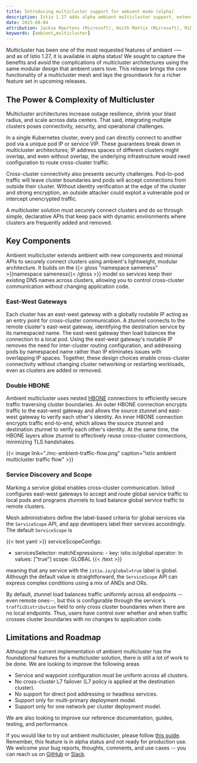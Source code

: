 ```yaml
---
title: Introducing multicluster support for ambient mode (alpha)
description: Istio 1.27 adds alpha ambient multicluster support, extending ambient's familiar lightweight, modular architecture to deliver secure connectivity, discovery and load balancing across clusters.
date: 2025-08-04
attribution: Jackie Maertens (Microsoft), Keith Mattix (Microsoft), Mikhail Krinkin (Microsoft), Steven Jin (Microsoft)
keywords: [ambient,multicluster]
---
```


Multicluster has been one of the most requested features of ambient -— and as of Istio 1.27, it is available in alpha status!
We sought to capture the benefits and avoid the complications of multicluster architectures using the same modular design that ambient users love.
This release brings the core functionality of a multicluster mesh and lays the groundwork for a richer feature set in upcoming releases.

## The Power & Complexity of Multicluster

Multicluster architectures increase outage resilience, shrink your blast radius, and scale across data centers.
That said, integrating multiple clusters poses connectivity, security, and operational challenges.

In a single Kubernetes cluster, every pod can directly connect to another pod via a unique pod IP or service VIP.
These guarantees break down in multicluster architectures;
IP address spaces of different clusters might overlap,
and even without overlap, the underlying infrastructure would need configuration to route cross-cluster traffic.

Cross-cluster connectivity also presents security challenges.
Pod-to-pod traffic will leave cluster boundaries and pods will accept connections from outside their cluster.
Without identity verification at the edge of the cluster and strong encryption,
an outside attacker could exploit a vulnerable pod or intercept unencrypted traffic.

A multicluster solution must securely connect clusters and do so
through simple, declarative APIs that keep pace with dynamic environments where clusters are frequently added and removed.

## Key Components

Ambient multicluster extends ambient with new components and minimal APIs to
securely connect clusters using ambient's lightweight, modular architecture.
It builds on the {{< gloss "namespace sameness" >}}namespace sameness{{< /gloss >}} model
so services keep their existing DNS names across clusters, allowing you to control cross-cluster communication without changing application code.

### East-West Gateways

Each cluster has an east-west gateway with a globally routable IP acting as an entry point for cross-cluster communication.
A ztunnel connects to the remote cluster's east-west gateway, identifying the destination service by its namespaced name.
The east-west gateway then load balances the connection to a local pod.
Using the east-west gateway's routable IP removes the need for inter-cluster routing configuration,
and addressing pods by namespaced name rather than IP eliminates issues with overlapping IP spaces.
Together, these design choices enable cross-cluster connectivity without changing cluster networking or restarting workloads,
even as clusters are added or removed.

### Double HBONE

Ambient multicluster uses nested [HBONE](/docs/ambient/architecture/hbone) connections to efficiently secure traffic traversing cluster boundaries.
An outer HBONE connection encrypts traffic to the east-west gateway and allows the source ztunnel and east-west gateway to verify each other's identity.
An inner HBONE connection encrypts traffic end-to-end, which allows the source ztunnel and destination ztunnel to verify each other's identity.
At the same time, the HBONE layers allow ztunnel to effectively reuse cross-cluster connections, minimizing TLS handshakes.

{{< image link="./mc-ambient-traffic-flow.png" caption="Istio ambient multicluster traffic flow" >}}

### Service Discovery and Scope

Marking a service global enables cross-cluster communication.
Istiod configures east-west gateways to accept and route global service traffic to local pods and
programs ztunnels to load balance global service traffic to remote clusters.

Mesh administrators define the label-based criteria for global services via the `ServiceScope` API,
and app developers label their services accordingly.
The default `ServiceScope` is

{{< text yaml >}}
serviceScopeConfigs:
  - servicesSelector:
      matchExpressions:
        - key: istio.io/global
          operator: In
          values: ["true"]
    scope: GLOBAL
{{< /text >}}

meaning that any service with the `istio.io/global=true` label is global.
Although the default value is straightforward, the `ServiceScope` API can express complex conditions using a mix of ANDs and ORs.

By default, ztunnel load balances traffic uniformly across all endpoints --even remote ones--,
but this is configurable through the service's `trafficDistribution` field to only cross cluster boundaries when there are no local endpoints.
Thus, users have control over whether and when traffic crosses cluster boundaries with no changes to application code.

## Limitations and Roadmap

Although the current implementation of ambient multicluster has the foundational features for a multicluster solution,
there is still a lot of work to be done.
We are looking to improve the following areas

* Service and waypoint configuration must be uniform across all clusters.
* No cross-cluster L7 failover (L7 policy is applied at the destination cluster).
* No support for direct pod addressing or headless services.
* Support only for multi-primary deployment model.
* Support only for one network per cluster deployment model.

We are also looking to improve our reference documentation, guides, testing, and performance.

If you would like to try out ambient multicluster, please follow [this guide](/docs/ambient/install/multicluster).
Remember, this feature is in alpha status and not ready for production use.
We welcome your bug reports, thoughts, comments, and use cases -- you can reach us on [GitHub](https://github.com/istio/istio) or [Slack](https://istio.slack.com/).
